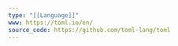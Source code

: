 ```yaml
---
type: "[[Language]]"
www: https://toml.io/en/
source_code: https://github.com/toml-lang/toml
---
```

